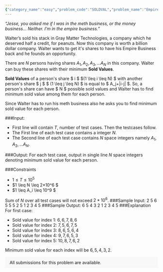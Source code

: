 ```yaml
---
{"category_name":"easy","problem_code":"SOLDVAL","problem_name":"Empire Business ","problemComponents":{"constraints":"","constraintsState":false,"subtasks":"","subtasksState":false,"inputFormat":"","inputFormatState":false,"outputFormat":"","outputFormatState":false,"sampleTestCases":{}},"video_editorial_url":"","languages_supported":{"0":"CPP14","1":"C","2":"JAVA","3":"PYTH 3.6","4":"CPP17","5":"PYTH","6":"PYP3","7":"CS2","8":"ADA","9":"PYPY","10":"TEXT","11":"PAS fpc","12":"NODEJS","13":"RUBY","14":"PHP","15":"GO","16":"HASK","17":"TCL","18":"PERL","19":"SCALA","20":"LUA","21":"kotlin","22":"BASH","23":"JS","24":"LISP sbcl","25":"rust","26":"PAS gpc","27":"BF","28":"CLOJ","29":"R","30":"D","31":"CAML","32":"FORT","33":"ASM","34":"swift","35":"FS","36":"WSPC","37":"LISP clisp","38":"SQL","39":"SCM guile","40":"PERL6","41":"ERL","42":"CLPS","43":"ICK","44":"NICE","45":"PRLG","46":"ICON","47":"COB","48":"SCM chicken","49":"PIKE","50":"SCM qobi","51":"ST","52":"SQLQ","53":"NEM"},"max_timelimit":1,"source_sizelimit":50000,"problem_author":"aman1108","problem_tester":"","date_added":"11-10-2020","tags":{"0":"aman1108","1":"dynamic","2":"easy","3":"infy20"},"problem_difficulty_level":"Easy","best_tag":"Dynamic Programming","editorial_url":"https://discuss.codechef.com/problems/SOLDVAL","time":{"view_start_date":1104528600,"submit_start_date":1104528600,"visible_start_date":1104528600,"end_date":1735669800},"is_direct_submittable":false,"problemDiscussURL":"https://discuss.codechef.com/search?q=SOLDVAL","is_proctored":false,"visitedContests":{},"layout":"problem"}
---
```

*“Jesse, you asked me if I was in the meth business, or the money business… Neither. I’m in the empire business.”*

Walter’s sold his stack in Gray Matter Technologies, a company which he deserved half a credit, for peanuts. Now this company is worth a billion dollar company. Walter wants to get it's shares to have his Empire Business back and he founds an opportunity.  

There are $N$ persons having shares $A_1, A_2, A_3, … A_N$ in this company. Walter can buy these shares with their minimum **Sold Values**. 

**Sold Values** of a person's share $ i $ $(1 \leq i \leq N) $ with another person's share $ j $ $ (1 \leq j \leq N) $ is equal to $ A_j+|i-j| $. So, a person's share can have $ N $ possible sold values and Walter has to find minimum sold value among them for each person.
 
Since Walter has to run his meth business also he asks you to find minimum sold value for each person.

###Input:

- First line will contain $T$, number of test cases. Then the testcases follow. 
- The First line of each test case contains a integer $N$.
- The Second line of each test case contains $N$ space integers namely $A_1,A_2,…A_N$.

###Output:
For each test case, output in single line $N$ space integers denoting minimum sold value for each person.

###Constraints 
- $1 \leq T \leq 10^5$
- $1 \leq N \leq 2*10^6 $
- $1 \leq A_i \leq 10^9 $

Sum of $N$ over all test cases will not exceed $2*10^6$.
###Sample Input:
	2
	5
	6 5 5 5 2
	5
	1 2 3 4 5
###Sample Output:
	6 5 4 3 2
	1 2 3 4 5
###Explanation
For first case:

- Sold value for index $1$:  $6,6,7,8,6$
- Sold value for index $2$:  $7,5,6,7,5$
- Sold value for index $3$:  $8,6,5,6,4$
- Sold value for index $4$:  $9,7,6,5,3$
- Sold value for index $5$:  $10,8,7,6,2$

Minimum sold value for each index will be $6,5,4,3,2$.


<aside style='background: #f8f8f8;padding: 10px 15px;'><div>All submissions for this problem are available.</div></aside>